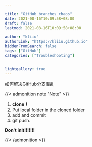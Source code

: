 ```yaml
---

title: "GitHub branches chaos"
date: 2021-08-16T10:09:58+08:00
draft: false
lastmod: 2021-08-16T10:09:58+08:00

author: "kliiu"
authorLink: "https://kliiu.github.io"
hiddenFromSearch: false
tags: ["GitHub"]
categories: ["Troubleshooting"]


lightgallery: true
---
```

如何解决GitHub分支混乱
<!--more-->

{{< admonition note "Note" >}}
1. **clone！**
2. Put local folder in the cloned folder
3. add and commit
4. git push.


**Don't init!!!!!!!**

{{< /admonition  >}}

